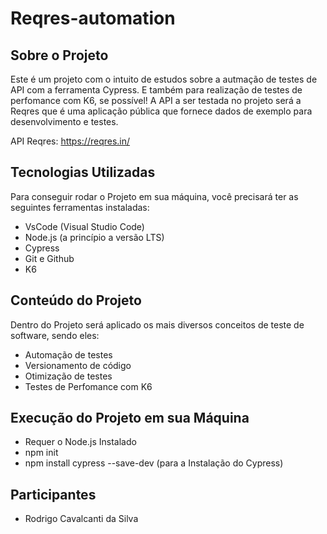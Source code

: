 # Reqres-automation

## Sobre o Projeto

Este é um projeto com o intuito de estudos sobre a autmação de testes de API com a ferramenta Cypress. E também para realização de testes de perfomance com K6, se possível! 
A API a ser testada no projeto será a Reqres que é uma aplicação pública que fornece dados de exemplo para desenvolvimento e testes.

API Reqres: https://reqres.in/

## Tecnologias Utilizadas

Para conseguir rodar o Projeto em sua máquina, você precisará ter as seguintes ferramentas instaladas:

- VsCode (Visual Studio Code)
- Node.js (a princípio a versão LTS)
- Cypress
- Git e Github 
- K6

## Conteúdo do Projeto

Dentro do Projeto será aplicado os mais diversos conceitos de teste de software, sendo eles:

- Automação de testes
- Versionamento de código
- Otimização de testes
- Testes de Perfomance com K6

## Execução do Projeto em sua Máquina 

- Requer o Node.js Instalado
- npm init
- npm install cypress --save-dev (para a Instalação do Cypress)


## Participantes 

- Rodrigo Cavalcanti da Silva 
